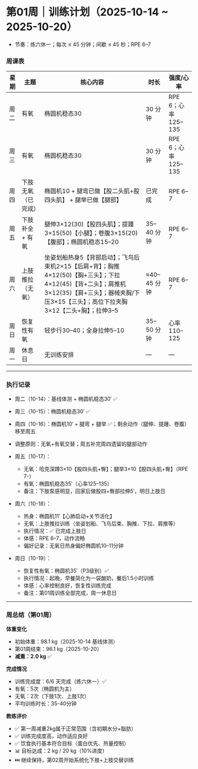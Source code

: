 # 第01周｜训练计划（2025-10-14 ~ 2025-10-20）

 - 节奏：练六休一；每次 ≤ 45 分钟；间歇 ≤ 45 秒；RPE 6–7

### 周课表
| 星期 | 主题 | 核心内容 | 时长 | 强度/心率 |
|------|------|----------|------|-----------|
| 周二 | 有氧 | 椭圆机稳态30 | 30 分钟 | RPE 6；心率 125–135 |
| 周三 | 有氧 | 椭圆机稳态30 | 30 分钟 | RPE 6；心率 125–135 |
| 周四 | 下肢无氧（已完成） | 椭圆机10 + 腿弯已做【股二头肌+股四头肌】 + 腿举已做【腿部】 | 已完成 | RPE 6–7 |
| 周五 | 下肢补全 + 有氧 | 腿伸3×12(30)【股四头肌】；提踵3×15(50)【小腿】；卷腹3×15(20)【腹部】；椭圆机稳态15–20 | 35–40 分钟 | RPE 6–7 |
| 周六 | 上肢推拉（无氧） | 坐姿划船热身5【背部启动】；飞鸟后束机2×15【后肩+背】；胸推4×12(50)【胸+三头】；下拉4×12(45)【背+二头】；肩推机3×12(35)【肩+三头】；器械夹胸/下压3×15【三头】；高位下拉夹胸3×12【二头+胸】；拉伸3–5 | ≈40–45 分钟 | RPE 6–7 |
| 周日 | 恢复性有氧 | 轻步行30–40；全身拉伸5–10 | 35–50 分钟 | 心率 110–125 |
| 周一 | 休息日 | 无训练安排 | — | — |

---

### 执行记录
- 周二（10-14）：基线体测 + 椭圆机稳态30′ ✅
- 周三（10-15）：椭圆机稳态30′ ✅
- 周四（10-16）：椭圆机10′ + 腿弯 + 腿举 ✅；剩余动作（腿伸、提踵、卷腹）移至周五
- 调整原则：无氧+有氧交替；周五补完周四遗留的腿部动作

- 周五（10-17）：
  - 无氧：哈克深蹲3×10【股四头肌+臀】；腿举3×10【股四头肌+臀】（RPE 7-）
  - 有氧：椭圆机稳态35′（心率125–135）
  - 备注：下肢泵感明显，回家后做股四+臀部拉伸5′，明日上肢日

- 周六（10-18）：
  - 热身：椭圆机11′【心肺启动+关节活化】
  - 无氧：上肢推拉训练（坐姿划船、飞鸟后束、胸推、下拉、肩推等）
  - 执行情况：✅ 已完成上肢日
  - 体感：RPE 6–7，动作流畅
  - 偏好记录：无氧日热身偏好椭圆机10–11分钟

- 周日（10-19）：
  - 恢复性有氧：椭圆机35′（P3级别）✅
  - 执行情况：起晚，早餐简化为一袋酸奶，餐后1.5小时训练
  - 体感：心率控制良好，恢复性训练完成
  - 备注：第01周训练全部完成，周一休息日

---

### 周总结（第01周）

**体重变化**
- 初始体重：98.1 kg（2025-10-14 基线体测）
- 第01周结束：96.1 kg（2025-10-20）
- **减重：2.0 kg** ✅

**完成情况**
- 训练完成度：6/6 天完成（练六休一）✅
- 有氧：5次（椭圆机为主）
- 无氧：2次（下肢1次、上肢1次）
- 平均训练时长：35-40分钟

**教练评价**
- ✅ 第一周减重2kg属于正常范围（含初期水分+脂肪）
- ✅ 训练完成度高，动作适应良好
- ✅ 饮食执行基本符合目标（蛋白优先、热量控制）
- 📊 目标达成：2 kg / 20 kg（10%进度）
- ⏭️ 继续保持，第02周开始系统化下肢+上肢交替训练


